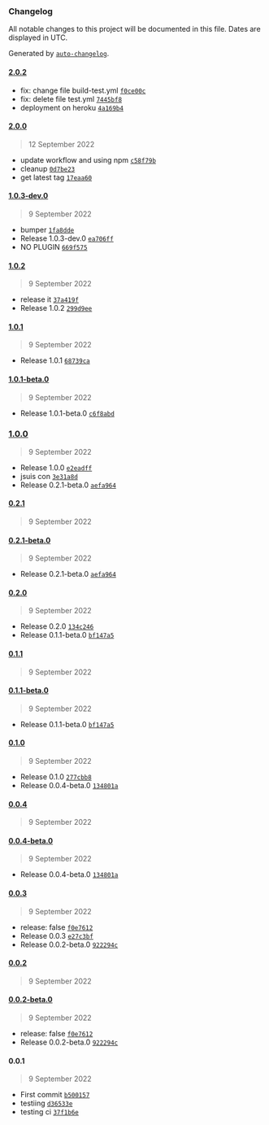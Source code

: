 ### Changelog

All notable changes to this project will be documented in this file. Dates are displayed in UTC.

Generated by [`auto-changelog`](https://github.com/CookPete/auto-changelog).

#### [2.0.2](https://github.com/AdamSellin/joke-app/compare/2.0.0...2.0.2)

- fix: change file build-test.yml [`f0ce00c`](https://github.com/AdamSellin/joke-app/commit/f0ce00c255925ee4409c481a8dd201eb8f5f694c)
- fix: delete file test.yml [`7445bf8`](https://github.com/AdamSellin/joke-app/commit/7445bf884fc5a3e48f6183536a2a191f748eb0af)
- deployment on heroku [`4a169b4`](https://github.com/AdamSellin/joke-app/commit/4a169b466db0133a6f3d33ee6a7ebb0ab96e16b3)

#### [2.0.0](https://github.com/AdamSellin/joke-app/compare/1.0.3-dev.0...2.0.0)

> 12 September 2022

- update workflow and using npm [`c58f79b`](https://github.com/AdamSellin/joke-app/commit/c58f79b33285dd5676bdfdb95ee94331b5499373)
- cleanup [`0d7be23`](https://github.com/AdamSellin/joke-app/commit/0d7be23fa8b200e6c7389373ab4c697e90eeb661)
- get latest tag [`17eaa60`](https://github.com/AdamSellin/joke-app/commit/17eaa60a014c52b69bd4edcef1dd417e65669c31)

#### [1.0.3-dev.0](https://github.com/AdamSellin/joke-app/compare/1.0.2...1.0.3-dev.0)

> 9 September 2022

- bumper [`1fa8dde`](https://github.com/AdamSellin/joke-app/commit/1fa8ddef396e5435e7ed4880d622bb1697352917)
- Release 1.0.3-dev.0 [`ea706ff`](https://github.com/AdamSellin/joke-app/commit/ea706ff6c78e209183e49fe7588b4ecda8ca6454)
- NO PLUGIN [`669f575`](https://github.com/AdamSellin/joke-app/commit/669f5753cd8e24afbbb56d880e176d953e597ac2)

#### [1.0.2](https://github.com/AdamSellin/joke-app/compare/1.0.1...1.0.2)

> 9 September 2022

- release it [`37a419f`](https://github.com/AdamSellin/joke-app/commit/37a419f416d52c2daab5dbc5442f03371716a989)
- Release 1.0.2 [`299d9ee`](https://github.com/AdamSellin/joke-app/commit/299d9ee9d945eb02aa25ec77919ee4869d5c6668)

#### [1.0.1](https://github.com/AdamSellin/joke-app/compare/1.0.1-beta.0...1.0.1)

> 9 September 2022

- Release 1.0.1 [`68739ca`](https://github.com/AdamSellin/joke-app/commit/68739cae32bd92c8674a688abe5a1f8927a59f53)

#### [1.0.1-beta.0](https://github.com/AdamSellin/joke-app/compare/1.0.0...1.0.1-beta.0)

> 9 September 2022

- Release 1.0.1-beta.0 [`c6f8abd`](https://github.com/AdamSellin/joke-app/commit/c6f8abdb71ee9c38752d992a29d472c77b359a73)

### [1.0.0](https://github.com/AdamSellin/joke-app/compare/0.2.1...1.0.0)

> 9 September 2022

- Release 1.0.0 [`e2eadff`](https://github.com/AdamSellin/joke-app/commit/e2eadff234894ce8f095e13a638f2a9ad0fef688)
- jsuis con [`3e31a8d`](https://github.com/AdamSellin/joke-app/commit/3e31a8df823b34fb570b32ba52c77177bd0552e5)
- Release 0.2.1-beta.0 [`aefa964`](https://github.com/AdamSellin/joke-app/commit/aefa964fa07ecb9902ed0e74c4e05e3cf0ecd172)

#### [0.2.1](https://github.com/AdamSellin/joke-app/compare/0.2.1-beta.0...0.2.1)

> 9 September 2022

#### [0.2.1-beta.0](https://github.com/AdamSellin/joke-app/compare/0.2.0...0.2.1-beta.0)

> 9 September 2022

- Release 0.2.1-beta.0 [`aefa964`](https://github.com/AdamSellin/joke-app/commit/aefa964fa07ecb9902ed0e74c4e05e3cf0ecd172)

#### [0.2.0](https://github.com/AdamSellin/joke-app/compare/0.1.1...0.2.0)

> 9 September 2022

- Release 0.2.0 [`134c246`](https://github.com/AdamSellin/joke-app/commit/134c2461d97fbb0606de9cd03910300221a2a624)
- Release 0.1.1-beta.0 [`bf147a5`](https://github.com/AdamSellin/joke-app/commit/bf147a51376366e523ab308cc56b64414aba5111)

#### [0.1.1](https://github.com/AdamSellin/joke-app/compare/0.1.1-beta.0...0.1.1)

> 9 September 2022

#### [0.1.1-beta.0](https://github.com/AdamSellin/joke-app/compare/0.1.0...0.1.1-beta.0)

> 9 September 2022

- Release 0.1.1-beta.0 [`bf147a5`](https://github.com/AdamSellin/joke-app/commit/bf147a51376366e523ab308cc56b64414aba5111)

#### [0.1.0](https://github.com/AdamSellin/joke-app/compare/0.0.4...0.1.0)

> 9 September 2022

- Release 0.1.0 [`277cbb8`](https://github.com/AdamSellin/joke-app/commit/277cbb85fe4324605748e71fc1a97663f7f876f4)
- Release 0.0.4-beta.0 [`134801a`](https://github.com/AdamSellin/joke-app/commit/134801aaef2ed78294f25121e78c425eb91d470d)

#### [0.0.4](https://github.com/AdamSellin/joke-app/compare/0.0.4-beta.0...0.0.4)

> 9 September 2022

#### [0.0.4-beta.0](https://github.com/AdamSellin/joke-app/compare/0.0.3...0.0.4-beta.0)

> 9 September 2022

- Release 0.0.4-beta.0 [`134801a`](https://github.com/AdamSellin/joke-app/commit/134801aaef2ed78294f25121e78c425eb91d470d)

#### [0.0.3](https://github.com/AdamSellin/joke-app/compare/0.0.2...0.0.3)

> 9 September 2022

- release: false [`f0e7612`](https://github.com/AdamSellin/joke-app/commit/f0e7612fd10c675bc29e5a35065008b56181c143)
- Release 0.0.3 [`e27c3bf`](https://github.com/AdamSellin/joke-app/commit/e27c3bf83e767eaf3be276191984858d7f64bf9e)
- Release 0.0.2-beta.0 [`922294c`](https://github.com/AdamSellin/joke-app/commit/922294c9ee9bf9ee95021d5d2480a51efc5e6c20)

#### [0.0.2](https://github.com/AdamSellin/joke-app/compare/0.0.2-beta.0...0.0.2)

> 9 September 2022

#### [0.0.2-beta.0](https://github.com/AdamSellin/joke-app/compare/0.0.1...0.0.2-beta.0)

> 9 September 2022

- release: false [`f0e7612`](https://github.com/AdamSellin/joke-app/commit/f0e7612fd10c675bc29e5a35065008b56181c143)
- Release 0.0.2-beta.0 [`922294c`](https://github.com/AdamSellin/joke-app/commit/922294c9ee9bf9ee95021d5d2480a51efc5e6c20)

#### 0.0.1

> 9 September 2022

- First commit [`b500157`](https://github.com/AdamSellin/joke-app/commit/b50015746a0070527701cc6088e8caf30136df6c)
- testiing [`d36533e`](https://github.com/AdamSellin/joke-app/commit/d36533e09d3cad2181edfb40175335b0eb39e1af)
- testing ci [`37f1b6e`](https://github.com/AdamSellin/joke-app/commit/37f1b6e17896aa8594a00a7385f4970f1e48e22a)
